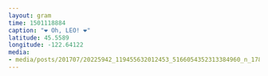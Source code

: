 ```yaml
---
layout: gram
time: 1501118884
caption: "❤️ Oh, LEO! ❤️"
latitude: 45.5589
longitude: -122.64122
media:
- media/posts/201707/20225942_119455632012453_5166054352313384960_n_17865618937182364.jpg
---
```

